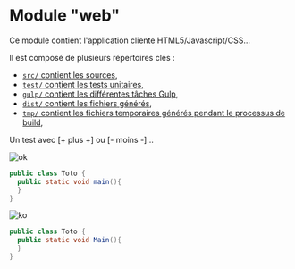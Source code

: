 # Module "web"

Ce module contient l'application cliente HTML5/Javascript/CSS...

Il est composé de plusieurs répertoires clés :
- [`src/` contient les sources](./src/SRC_FOLDER.md),
- [`test/` contient les tests unitaires,](./test/TEST_FOLDER.md)
- [`gulp/` contient les différentes tâches Gulp](gulp/GULP_FOLDER.md),
- [`dist/` contient les fichiers générés](dist/DIST_FOLDER.md),
- [`tmp/` contient les fichiers temporaires générés pendant le processus de build](tmp/TMP_FOLDER.md),


Un test avec [+ plus +] ou [- moins -]...
 
![ok](./ok.png)
```java
public class Toto {
  public static void main(){
  }
}
```

![ko](./ko.png)
```java
public class Toto {
  public static void Main(){
  }
}
```